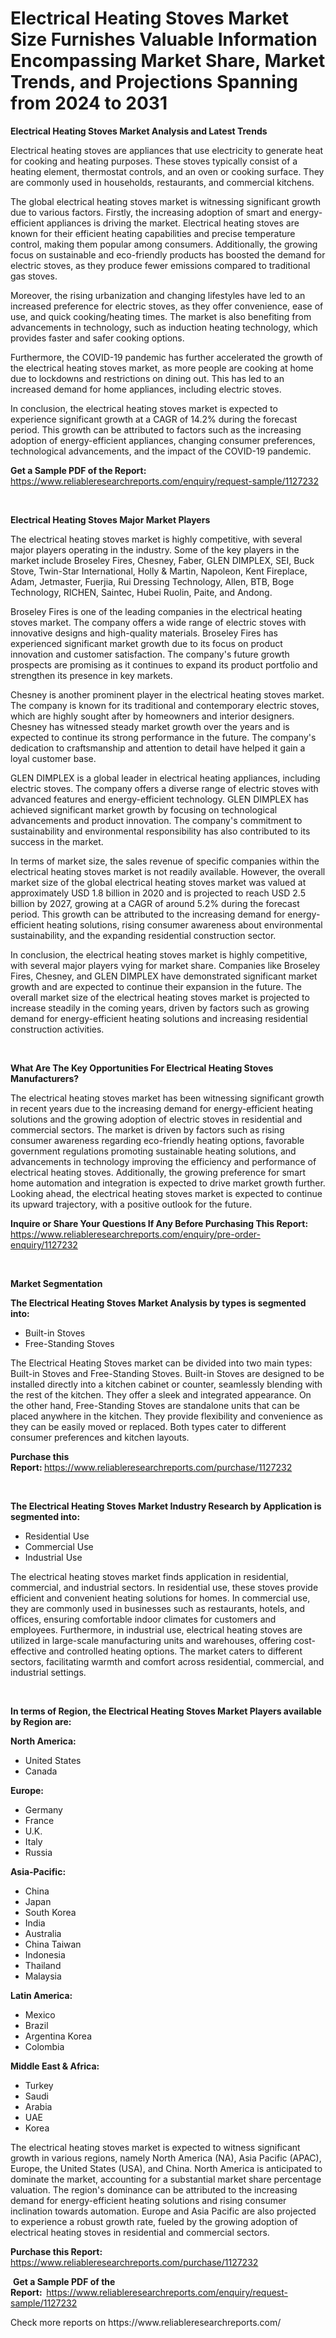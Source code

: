 <p><h1>Electrical Heating Stoves Market Size Furnishes Valuable Information Encompassing Market Share, Market Trends, and Projections Spanning from 2024 to 2031</h1></p><p><strong>Electrical Heating Stoves Market Analysis and Latest Trends</strong></p>
<p><p>Electrical heating stoves are appliances that use electricity to generate heat for cooking and heating purposes. These stoves typically consist of a heating element, thermostat controls, and an oven or cooking surface. They are commonly used in households, restaurants, and commercial kitchens.</p><p>The global electrical heating stoves market is witnessing significant growth due to various factors. Firstly, the increasing adoption of smart and energy-efficient appliances is driving the market. Electrical heating stoves are known for their efficient heating capabilities and precise temperature control, making them popular among consumers. Additionally, the growing focus on sustainable and eco-friendly products has boosted the demand for electric stoves, as they produce fewer emissions compared to traditional gas stoves.</p><p>Moreover, the rising urbanization and changing lifestyles have led to an increased preference for electric stoves, as they offer convenience, ease of use, and quick cooking/heating times. The market is also benefiting from advancements in technology, such as induction heating technology, which provides faster and safer cooking options.</p><p>Furthermore, the COVID-19 pandemic has further accelerated the growth of the electrical heating stoves market, as more people are cooking at home due to lockdowns and restrictions on dining out. This has led to an increased demand for home appliances, including electric stoves.</p><p>In conclusion, the electrical heating stoves market is expected to experience significant growth at a CAGR of 14.2% during the forecast period. This growth can be attributed to factors such as the increasing adoption of energy-efficient appliances, changing consumer preferences, technological advancements, and the impact of the COVID-19 pandemic.</p></p>
<p><strong>Get a Sample PDF of the Report:&nbsp;</strong> <a href="https://www.reliableresearchreports.com/enquiry/request-sample/1127232">https://www.reliableresearchreports.com/enquiry/request-sample/1127232</a></p>
<p>&nbsp;</p>
<p><strong>Electrical Heating Stoves Major Market Players</strong></p>
<p><p>The electrical heating stoves market is highly competitive, with several major players operating in the industry. Some of the key players in the market include Broseley Fires, Chesney, Faber, GLEN DIMPLEX, SEI, Buck Stove, Twin-Star International, Holly & Martin, Napoleon, Kent Fireplace, Adam, Jetmaster, Fuerjia, Rui Dressing Technology, Allen, BTB, Boge Technology, RICHEN, Saintec, Hubei Ruolin, Paite, and Andong.</p><p>Broseley Fires is one of the leading companies in the electrical heating stoves market. The company offers a wide range of electric stoves with innovative designs and high-quality materials. Broseley Fires has experienced significant market growth due to its focus on product innovation and customer satisfaction. The company's future growth prospects are promising as it continues to expand its product portfolio and strengthen its presence in key markets.</p><p>Chesney is another prominent player in the electrical heating stoves market. The company is known for its traditional and contemporary electric stoves, which are highly sought after by homeowners and interior designers. Chesney has witnessed steady market growth over the years and is expected to continue its strong performance in the future. The company's dedication to craftsmanship and attention to detail have helped it gain a loyal customer base.</p><p>GLEN DIMPLEX is a global leader in electrical heating appliances, including electric stoves. The company offers a diverse range of electric stoves with advanced features and energy-efficient technology. GLEN DIMPLEX has achieved significant market growth by focusing on technological advancements and product innovation. The company's commitment to sustainability and environmental responsibility has also contributed to its success in the market.</p><p>In terms of market size, the sales revenue of specific companies within the electrical heating stoves market is not readily available. However, the overall market size of the global electrical heating stoves market was valued at approximately USD 1.8 billion in 2020 and is projected to reach USD 2.5 billion by 2027, growing at a CAGR of around 5.2% during the forecast period. This growth can be attributed to the increasing demand for energy-efficient heating solutions, rising consumer awareness about environmental sustainability, and the expanding residential construction sector.</p><p>In conclusion, the electrical heating stoves market is highly competitive, with several major players vying for market share. Companies like Broseley Fires, Chesney, and GLEN DIMPLEX have demonstrated significant market growth and are expected to continue their expansion in the future. The overall market size of the electrical heating stoves market is projected to increase steadily in the coming years, driven by factors such as growing demand for energy-efficient heating solutions and increasing residential construction activities.</p></p>
<p>&nbsp;</p>
<p><strong>What Are The Key Opportunities For Electrical Heating Stoves Manufacturers?</strong></p>
<p><p>The electrical heating stoves market has been witnessing significant growth in recent years due to the increasing demand for energy-efficient heating solutions and the growing adoption of electric stoves in residential and commercial sectors. The market is driven by factors such as rising consumer awareness regarding eco-friendly heating options, favorable government regulations promoting sustainable heating solutions, and advancements in technology improving the efficiency and performance of electrical heating stoves. Additionally, the growing preference for smart home automation and integration is expected to drive market growth further. Looking ahead, the electrical heating stoves market is expected to continue its upward trajectory, with a positive outlook for the future.</p></p>
<p><strong>Inquire or Share Your Questions If Any Before Purchasing This Report:</strong> <a href="https://www.reliableresearchreports.com/enquiry/pre-order-enquiry/1127232">https://www.reliableresearchreports.com/enquiry/pre-order-enquiry/1127232</a></p>
<p>&nbsp;</p>
<p><strong>Market Segmentation</strong></p>
<p><strong>The Electrical Heating Stoves Market Analysis by types is segmented into:</strong></p>
<p><ul><li>Built-in Stoves</li><li>Free-Standing Stoves</li></ul></p>
<p><p>The Electrical Heating Stoves market can be divided into two main types: Built-in Stoves and Free-Standing Stoves. Built-in Stoves are designed to be installed directly into a kitchen cabinet or counter, seamlessly blending with the rest of the kitchen. They offer a sleek and integrated appearance. On the other hand, Free-Standing Stoves are standalone units that can be placed anywhere in the kitchen. They provide flexibility and convenience as they can be easily moved or replaced. Both types cater to different consumer preferences and kitchen layouts.</p></p>
<p><strong>Purchase this Report:&nbsp;</strong><a href="https://www.reliableresearchreports.com/purchase/1127232">https://www.reliableresearchreports.com/purchase/1127232</a></p>
<p>&nbsp;</p>
<p><strong>The Electrical Heating Stoves Market Industry Research by Application is segmented into:</strong></p>
<p><ul><li>Residential Use</li><li>Commercial Use</li><li>Industrial Use</li></ul></p>
<p><p>The electrical heating stoves market finds application in residential, commercial, and industrial sectors. In residential use, these stoves provide efficient and convenient heating solutions for homes. In commercial use, they are commonly used in businesses such as restaurants, hotels, and offices, ensuring comfortable indoor climates for customers and employees. Furthermore, in industrial use, electrical heating stoves are utilized in large-scale manufacturing units and warehouses, offering cost-effective and controlled heating options. The market caters to different sectors, facilitating warmth and comfort across residential, commercial, and industrial settings.</p></p>
<p>&nbsp;</p>
<p><strong>In terms of Region, the Electrical Heating Stoves Market Players available by Region are:</strong></p>
<p>
    <p> <strong> North America: </strong>
        <ul>
            <li>United States</li>
            <li>Canada</li>
        </ul>
        </p> 
    <p> <strong> Europe: </strong>
        <ul>
            <li>Germany</li>
            <li>France</li>
            <li>U.K.</li>
            <li>Italy</li>
            <li>Russia</li>
        </ul>
        </p> 
    <p> <strong> Asia-Pacific: </strong>
        <ul>
            <li>China</li>
            <li>Japan</li>
            <li>South Korea</li>
            <li>India</li>
            <li>Australia</li>
            <li>China Taiwan</li>
            <li>Indonesia</li>
            <li>Thailand</li>
            <li>Malaysia</li>
        </ul>
        </p> 
    <p> <strong> Latin America: </strong>
        <ul>
            <li>Mexico</li>
            <li>Brazil</li>
            <li>Argentina Korea</li>
            <li>Colombia</li>
        </ul>
        </p> 
    <p> <strong> Middle East & Africa: </strong>
        <ul>
            <li>Turkey</li>
            <li>Saudi</li>
            <li>Arabia</li>
            <li>UAE</li>
            <li>Korea</li>
        </ul>
    </p>
    </p>
<p><p>The electrical heating stoves market is expected to witness significant growth in various regions, namely North America (NA), Asia Pacific (APAC), Europe, the United States (USA), and China. North America is anticipated to dominate the market, accounting for a substantial market share percentage valuation. The region's dominance can be attributed to the increasing demand for energy-efficient heating solutions and rising consumer inclination towards automation. Europe and Asia Pacific are also projected to experience a robust growth rate, fueled by the growing adoption of electrical heating stoves in residential and commercial sectors.</p></p>
<p><strong>Purchase this Report: </strong><a href="https://www.reliableresearchreports.com/purchase/1127232">https://www.reliableresearchreports.com/purchase/1127232</a></p>
<p>&nbsp;<strong>Get a Sample PDF of the Report:&nbsp;&nbsp;</strong><a href="https://www.reliableresearchreports.com/enquiry/request-sample/1127232">https://www.reliableresearchreports.com/enquiry/request-sample/1127232</a></p>
<p><strong></strong></p>
<p>Check more reports on https://www.reliableresearchreports.com/</p>